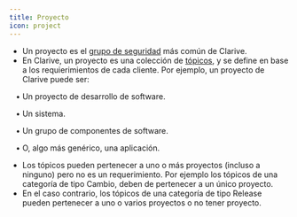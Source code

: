 ```yaml
---
title: Proyecto
icon: project
---
```

* Un proyecto es el [grupo de seguridad](Conceptos/scope) más común de Clarive.
* En Clarive, un proyecto es una colección de [tópicos](Conceptos/topic), y se define en base a los requierimientos de cada cliente. Por ejemplo, un proyecto de Clarive puede ser: <br />

&nbsp; &nbsp;• Un proyecto de desarrollo de software. <br />

&nbsp; &nbsp;• Un sistema. <br />

&nbsp; &nbsp;• Un grupo de componentes de software. <br />

&nbsp; &nbsp;• O, algo más genérico, una aplicación.<br />

* Los tópicos pueden pertenecer a uno o más proyectos (incluso a ninguno) pero no es un requerimiento. Por ejemplo los tópicos de una categoría de tipo Cambio, deben de pertenecer a un único proyecto. 
* En el caso contrario, los tópicos de una categoría de tipo Release pueden pertenecer a uno o varios proyectos o no tener proyecto.